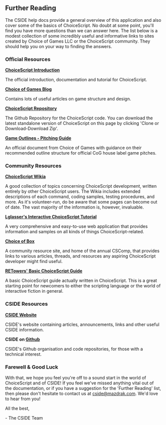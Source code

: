 ## Further Reading

The CSIDE help docs provide a general overview of this application and also cover some of the basics of ChoiceScript. No doubt at some point, you'll find you have more questions than we can answer here. The list below is a modest collection of some incredibly useful and informative links to sites created by Choice of Games LLC or the ChoiceScript community. They should help you on your way to finding the answers.

### Official Resources

**[ChoiceScript Introduction](https://www.choiceofgames.com/make-your-own-games/choicescript-intro/ "Choice of Games - Choicescript Introduction")**

The official introduction, documentation and tutorial for ChoiceScript.

**[Choice of Games Blog](https://www.choiceofgames.com/blog/ "Choice of Games - Blog")**

Contains lots of useful articles on game structure and design.

**[ChoiceScript Repository](https://www.github.com/dfabulich/choicescript "Github - Choicescript")**

The Github Repository for the ChoiceScript code. You can download the latest standalone version of ChoiceScript on this page by clicking 'Clone or Download-Download Zip'.

**[Game Outlines - Pitching Guide](https://docs.google.com/document/d/1D0tAZeLkjTz54a54KxI1EYNO96IpduYE9coLgPkxs98/edit?pref=2&pli=1 "Writing for Choice of Games - Game Outlines")**

An official document from Choice of Games with guidance on their recommended outline structure for official CoG house label game pitches.

### Community Resources

**[ChoiceScript Wikia](http://choicescriptdev.wikia.com/wiki/ChoiceScript_Wiki "ChoiceScriptDev Wikia")**

A good collection of topics concerning ChoiceScript development, written entirely by other ChoiceScript users. The Wikia includes extended descriptions of each command, coding samples, testing procedures, and more. As it's volunteer-run, do be aware that some pages can become out of date. The vast majority of the information is, however, invaluable.

**[Lglasser's Interactive ChoiceScript Tutorial](http://www.maderealstories.com/games/ChoiceScriptTutorial.html "Lglasser's Choicescript Tutorial")**

A very comprehensive and easy-to-use web application that provides information and samples on all kinds of things ChoiceScript-related.

**[Choice of Box](http://choiceofbox.com "Choice of Box")**

A community resource site, and home of the annual CSComp, that provides links to various articles, threads, and resources any aspiring ChoiceScript developer might find useful. 

**[RETowers' Basic ChoiceScript Guide](https://dl.dropboxusercontent.com/u/45314691/CSGuide.html "RETowers' ChoiceScript Guide")**

A basic ChoiceScript guide actually written in ChoiceScript. This is a great starting point for newcomers to either the scripting language or the world of interactive fiction in general.

### CSIDE Resources

**[CSIDE Website](https://choicescriptide.github.io "Website for the ChoiceScript IDE")**

CSIDE's website containing articles, announcements, links and other useful CSIDE information. 

**CSIDE on [Github](github.com/ChoicescriptIDE "Github organisation for CSIDE")**

CSIDE's Github organisation and code repositories, for those with a technical interest.

### Farewell & Good Luck

With that, we hope you feel you're off to a sound start in the world of ChoiceScript and of CSIDE! If you feel we've missed anything vital out of the documentation, or if you have a suggestion for the 'Further Reading' list, then please don't hesitate to contact us at cside@mazdrak.com. We'd love to hear from you!

All the best,

 \- The CSIDE Team
